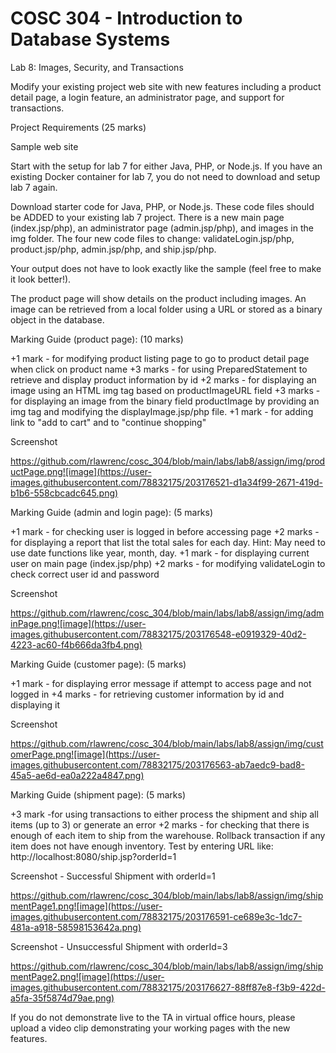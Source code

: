 # COSC 304 - Introduction to Database Systems
Lab 8: Images, Security, and Transactions

Modify your existing project web site with new features including a product detail page, a login feature, an administrator page, and support for transactions.

Project Requirements (25 marks)

Sample web site

Start with the setup for lab 7 for either Java, PHP, or Node.js. If you have an existing Docker container for lab 7, you do not need to download and setup lab 7 again.

Download starter code for Java, PHP, or Node.js. These code files should be ADDED to your existing lab 7 project. There is a new main page (index.jsp/php), an administrator page (admin.jsp/php), and images in the img folder. The four new code files to change: validateLogin.jsp/php, product.jsp/php, admin.jsp/php, and ship.jsp/php.

Your output does not have to look exactly like the sample (feel free to make it look better!).

The product page will show details on the product including images. An image can be retrieved from a local folder using a URL or stored as a binary object in the database.

Marking Guide (product page): (10 marks)

+1 mark - for modifying product listing page to go to product detail page when click on product name
+3 marks - for using PreparedStatement to retrieve and display product information by id
+2 marks - for displaying an image using an HTML img tag based on productImageURL field
+3 marks - for displaying an image from the binary field productImage by providing an img tag and modifying the displayImage.jsp/php file.
+1 mark - for adding link to "add to cart" and to "continue shopping"

Screenshot

https://github.com/rlawrenc/cosc_304/blob/main/labs/lab8/assign/img/productPage.png![image](https://user-images.githubusercontent.com/78832175/203176521-d1a34f99-2671-419d-b1b6-558cbcadc645.png)

Marking Guide (admin and login page): (5 marks)

+1 mark - for checking user is logged in before accessing page
+2 marks - for displaying a report that list the total sales for each day. Hint: May need to use date functions like year, month, day.
+1 mark - for displaying current user on main page (index.jsp/php)
+2 marks - for modifying validateLogin to check correct user id and password

Screenshot

https://github.com/rlawrenc/cosc_304/blob/main/labs/lab8/assign/img/adminPage.png![image](https://user-images.githubusercontent.com/78832175/203176548-e0919329-40d2-4223-ac60-f4b666da3fb4.png)

Marking Guide (customer page): (5 marks)

+1 mark - for displaying error message if attempt to access page and not logged in
+4 marks - for retrieving customer information by id and displaying it

Screenshot

https://github.com/rlawrenc/cosc_304/blob/main/labs/lab8/assign/img/customerPage.png![image](https://user-images.githubusercontent.com/78832175/203176563-ab7aedc9-bad8-45a5-ae6d-ea0a222a4847.png)

Marking Guide (shipment page): (5 marks)

+3 mark -for using transactions to either process the shipment and ship all items (up to 3) or generate an error
+2 marks - for checking that there is enough of each item to ship from the warehouse. Rollback transaction if any item does not have enough inventory.
Test by entering URL like: http://localhost:8080/ship.jsp?orderId=1

Screenshot - Successful Shipment with orderId=1

https://github.com/rlawrenc/cosc_304/blob/main/labs/lab8/assign/img/shipmentPage1.png![image](https://user-images.githubusercontent.com/78832175/203176591-ce689e3c-1dc7-481a-a918-58598153642a.png)

Screenshot - Unsuccessful Shipment with orderId=3

https://github.com/rlawrenc/cosc_304/blob/main/labs/lab8/assign/img/shipmentPage2.png![image](https://user-images.githubusercontent.com/78832175/203176627-88ff87e8-f3b9-422d-a5fa-35f5874d79ae.png)

If you do not demonstrate live to the TA in virtual office hours, please upload a video clip demonstrating your working pages with the new features.
